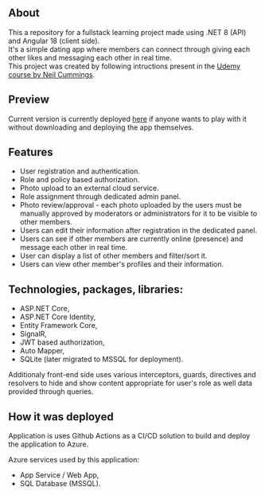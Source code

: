 ## About
This a repository for a fullstack learning project made using .NET 8 (API) and Angular 18 (client side).\
It's a simple dating app where members can connect through giving each other likes and messaging each other in real time.\
This project was created by following intructions present in the [Udemy course by Neil Cummings](https://www.udemy.com/course/build-an-app-with-aspnet-core-and-angular-from-scratch/). 

## Preview
Current version is currently deployed [here](https://aw-angularcourse.azurewebsites.net/) if anyone wants to play with it without downloading and deploying the app themselves.

## Features
- User registration and authentication.
- Role and policy based authorization.
- Photo upload to an external cloud service.
- Role assignment through dedicated admin panel.
- Photo review/approval - each photo uploaded by the users must be manually approved by moderators or administrators for it to be visible to other members.
- Users can edit their information after registration in the dedicated panel.
- Users can see if other members are currently online (presence) and message each other in real time.
- User can display a list of other members and filter/sort it.
- Users can view other member's profiles and their information.

## Technologies, packages, libraries:
- ASP.NET Core,
- ASP.NET Core Identity,
- Entity Framework Core,
- SignalR,
- JWT based authorization,
- Auto Mapper,
- SQLite (later migrated to MSSQL for deployment).

Additionaly front-end side uses various interceptors, guards, directives and resolvers to hide and show content appropriate for user's role as well data provided through queries.

## How it was deployed
Application is uses Github Actions as a CI/CD solution to build and deploy the application to Azure. 

Azure services used by this application:
- App Service / Web App,
- SQL Database (MSSQL).
